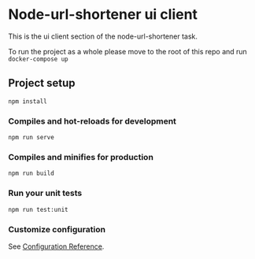 # Node-url-shortener ui client

This is the ui client section of the node-url-shortener task.

To run the project as a whole please move to the root of this repo and run `docker-compose up`

## Project setup

```
npm install
```

### Compiles and hot-reloads for development

```
npm run serve
```

### Compiles and minifies for production

```
npm run build
```

### Run your unit tests

```
npm run test:unit
```

### Customize configuration

See [Configuration Reference](https://cli.vuejs.org/config/).

